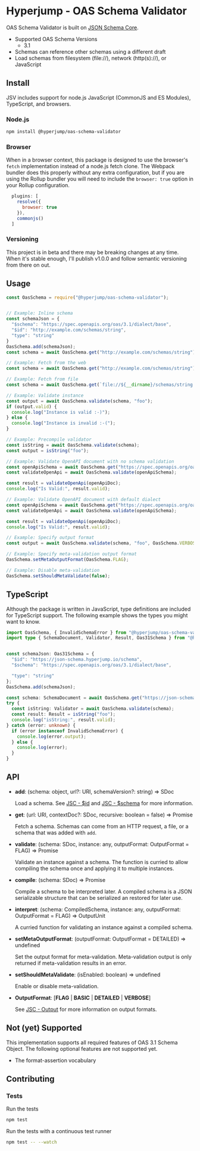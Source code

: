 # Hyperjump - OAS Schema Validator
OAS Schema Validator is built on [JSON Schema Core](https://github.com/hyperjump-io/json-schema-core).

* Supported OAS Schema Versions
  * 3.1
* Schemas can reference other schemas using a different draft
* Load schemas from filesystem (file://), network (http(s)://), or JavaScript

## Install
JSV includes support for node.js JavaScript (CommonJS and ES Modules),
TypeScript, and browsers.

### Node.js
```bash
npm install @hyperjump/oas-schema-validator
```

### Browser
When in a browser context, this package is designed to use the browser's `fetch`
implementation instead of a node.js fetch clone. The Webpack bundler does this
properly without any extra configuration, but if you are using the Rollup
bundler you will need to include the `browser: true` option in your Rollup
configuration.

```javascript
  plugins: [
    resolve({
      browser: true
    }),
    commonjs()
  ]
```

### Versioning
This project is in beta and there may be breaking changes at any time. When it's
stable enough, I'll publish v1.0.0 and follow semantic versioning from there on
out.

## Usage
```javascript
const OasSchema = require("@hyperjump/oas-schema-validator");


// Example: Inline schema
const schemaJson = {
  "$schema": "https://spec.openapis.org/oas/3.1/dialect/base",
  "$id": "http://example.com/schemas/string",
  "type": "string"
}
OasSchema.add(schemaJson);
const schema = await OasSchema.get("http://example.com/schemas/string");

// Example: Fetch from the web
const schema = await OasSchema.get("http://example.com/schemas/string");

// Example: Fetch from file
const schema = await OasSchema.get(`file://${__dirname}/schemas/string.schema.json`);

// Example: Validate instance
const output = await OasSchema.validate(schema, "foo");
if (output.valid) {
  console.log("Instance is valid :-)");
} else {
  console.log("Instance is invalid :-(");
}

// Example: Precompile validator
const isString = await OasSchema.validate(schema);
const output = isString("foo");

// Example: Validate OpenAPI document with no schema validation
const openApiSchema = await OasSchema.get("https://spec.openapis.org/oas/3.1/schema");
const validateOpenApi = await OasSchema.validate(openApiSchema);

const result = validateOpenApi(openApiDoc);
console.log("Is Valid:", result.valid);

// Example: Validate OpenAPI document with default dialect
const openApiSchema = await OasSchema.get("https://spec.openapis.org/oas/3.1/schema-base");
const validateOpenApi = await OasSchema.validate(openApiSchema);

const result = validateOpenApi(openApiDoc);
console.log("Is Valid:", result.valid);

// Example: Specify output format
const output = await OasSchema.validate(schema, "foo", OasSchema.VERBOSE);

// Example: Specify meta-validation output format
OasSchema.setMetaOutputFormat(OasSchema.FLAG);

// Example: Disable meta-validation
OasSchema.setShouldMetaValidate(false);
```

## TypeScript
Although the package is written in JavaScript, type definitions are included for
TypeScript support. The following example shows the types you might want to
know.

```typescript
import OasSchema, { InvalidSchemaError } from "@hyperjump/oas-schema-validator";
import type { SchemaDocument, Validator, Result, Oas31Schema } from "@hyperjump/json-schema";


const schemaJson: Oas31Schema = {
  "$id": "https://json-schema.hyperjump.io/schema",
  "$schema": "https://spec.openapis.org/oas/3.1/dialect/base",

  "type": "string"
};
OasSchema.add(schemaJson);

const schema: SchemaDocument = await OasSchema.get("https://json-schema.hyperjump.io/schema");
try {
  const isString: Validator = await OasSchema.validate(schema);
  const result: Result = isString("foo");
  console.log("isString:", result.valid);
} catch (error: unknown) {
  if (error instanceof InvalidSchemaError) {
    console.log(error.output);
  } else {
    console.log(error);
  }
}
```

## API
* **add**: (schema: object, url?: URI, schemaVersion?: string) => SDoc

    Load a schema. See [JSC - $id](https://github.com/hyperjump-io/json-schema-core#id)
    and [JSC - $schema](https://github.com/hyperjump-io/json-schema-core#schema-1)
    for more information.
* **get**: (url: URI, contextDoc?: SDoc, recursive: boolean = false) => Promise<SDoc>

    Fetch a schema. Schemas can come from an HTTP request, a file, or a schema
    that was added with `add`.
* **validate**: (schema: SDoc, instance: any, outputFormat: OutputFormat = FLAG) => Promise<OutputUnit>

    Validate an instance against a schema. The function is curried to allow
    compiling the schema once and applying it to multiple instances.
* **compile**: (schema: SDoc) => Promise<CompiledSchema>

    Compile a schema to be interpreted later. A compiled schema is a JSON
    serializable structure that can be serialized an restored for later use.
* **interpret**: (schema: CompiledSchema, instance: any, outputFormat: OutputFormat = FLAG) => OutputUnit

    A curried function for validating an instance against a compiled schema.
* **setMetaOutputFormat**: (outputFormat: OutputFormat = DETAILED) => undefined

    Set the output format for meta-validation. Meta-validation output is only
    returned if meta-validation results in an error.
* **setShouldMetaValidate**: (isEnabled: boolean) => undefined

    Enable or disable meta-validation.
* **OutputFormat**: [**FLAG** | **BASIC** | **DETAILED** | **VERBOSE**]

    See [JSC - Output](https://github.com/hyperjump-io/json-schema-core#output)
    for more information on output formats.

## Not (yet) Supported
This implementation supports all required features of OAS 3.1 Schema Object. The
following optional features are not supported yet.

* The format-assertion vocabulary

## Contributing

### Tests

Run the tests

```bash
npm test
```

Run the tests with a continuous test runner

```bash
npm test -- --watch
```
